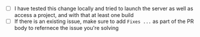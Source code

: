 - [ ] I have tested this change locally and tried to launch the server as well as access a project, and with that at least one build
- [ ] If there is an existing issue, make sure to add `Fixes ...` as part of the PR body to refernece the issue you're solving
